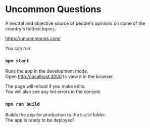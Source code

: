 # Uncommon Questions

A neutral and objective source of people's opinions on some of the country's hottest topics.

https://uncommonqs.com/

You can run:

### `npm start`

Runs the app in the development mode.\
Open [http://localhost:3000](http://localhost:3000) to view it in the browser.

The page will reload if you make edits.\
You will also see any lint errors in the console.

### `npm run build`

Builds the app for production to the `build` folder.\
The app is ready to be deployed!
